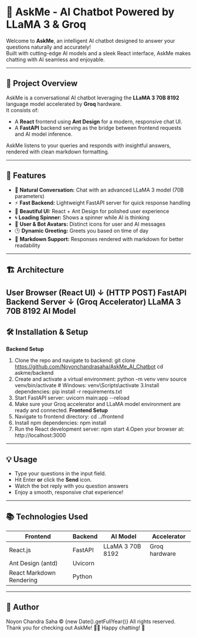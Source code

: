 # 🤖 AskMe - AI Chatbot Powered by LLaMA 3 & Groq

Welcome to **AskMe**, an intelligent AI chatbot designed to answer your questions naturally and accurately!  
Built with cutting-edge AI models and a sleek React interface, AskMe makes chatting with AI seamless and enjoyable.

---

## 🚀 Project Overview

AskMe is a conversational AI chatbot leveraging the **LLaMA 3 70B 8192** language model accelerated by **Groq** hardware.  
It consists of:

- A **React** frontend using **Ant Design** for a modern, responsive chat UI.  
- A **FastAPI** backend serving as the bridge between frontend requests and AI model inference.  

AskMe listens to your queries and responds with insightful answers, rendered with clean markdown formatting.

---

## 🌟 Features

- 💬 **Natural Conversation:** Chat with an advanced LLaMA 3 model (70B parameters)  
- ⚡ **Fast Backend:** Lightweight FastAPI server for quick response handling  
- 🎨 **Beautiful UI:** React + Ant Design for polished user experience  
- 🌀 **Loading Spinner:** Shows a spinner while AI is thinking  
- 👤 **User & Bot Avatars:** Distinct icons for user and AI messages  
- 🕒 **Dynamic Greeting:** Greets you based on time of day  
- 📜 **Markdown Support:** Responses rendered with markdown for better readability  
---
## 🏗️ Architecture

User Browser (React UI)
         ↓ (HTTP POST)
FastAPI Backend Server
         ↓ (Groq Accelerator)
LLaMA 3 70B 8192 AI Model
---
## 🛠️ Installation & Setup
**Backend Setup**
1. Clone the repo and navigate to backend:
git clone https://github.com/Noyonchandrasaha/AskMe_AI_Chatbot
cd askme/backend
2. Create and activate a virtual environment:
python -m venv venv
source venv/bin/activate      # Windows: venv\Scripts\activate
3.Install dependencies:
pip install -r requirements.txt
4. Start FastAPI server:
uvicorn main:app --reload
5. Make sure your Groq accelerator and LLaMA model environment are ready and connected.
**Frontend Setup**
1. Navigate to frontend directory:
cd ../frontend
2. Install npm dependencies:
npm install
3. Run the React development server:
npm start
4.Open your browser at:
http://localhost:3000
---
## 💡 Usage
- Type your questions in the input field.
- Hit Enter **or** click the **Send** icon.
- Watch the bot reply with you question answers
- Enjoy a smooth, responsive chat experience!
---
## 📚 Technologies Used
| Frontend                 | Backend | AI Model         | Accelerator   |
| ------------------------ | ------- | ---------------- | ------------- |
| React.js                 | FastAPI | LLaMA 3 70B 8192 | Groq hardware |
| Ant Design (antd)        | Uvicorn |                  |               |
| React Markdown Rendering | Python  |                  |               |
---
## 🙋 Author
Noyon Chandra Saha
© {new Date().getFullYear()} All rights reserved.
Thank you for checking out AskMe! 💬✨
Happy chatting! 🎉
